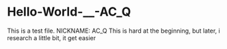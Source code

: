 # Hello-World-__-AC_Q
This is a test file.
NICKNAME: AC_Q
This is hard at the beginning, but later, i research a little bit, it get easier

